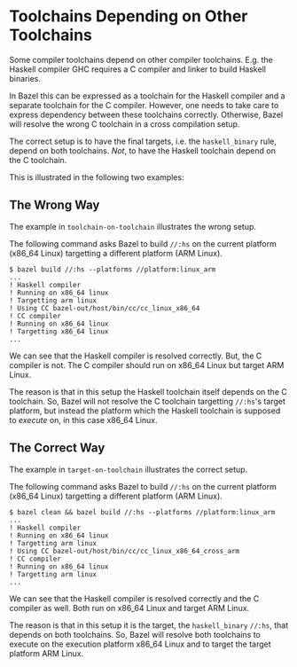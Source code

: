 # Toolchains Depending on Other Toolchains

Some compiler toolchains depend on other compiler toolchains. E.g. the Haskell
compiler GHC requires a C compiler and linker to build Haskell binaries.

In Bazel this can be expressed as a toolchain for the Haskell compiler and a
separate toolchain for the C compiler. However, one needs to take care to
express dependency between these toolchains correctly. Otherwise, Bazel will
resolve the wrong C toolchain in a cross compilation setup.

The correct setup is to have the final targets, i.e. the `haskell_binary` rule,
depend on both toolchains. *Not*, to have the Haskell toolchain depend on the C
toolchain.

This is illustrated in the following two examples:

## The Wrong Way

The example in `toolchain-on-toolchain` illustrates the wrong setup.

The following command asks Bazel to build `//:hs` on the current platform
(x86_64 Linux) targetting a different platform (ARM Linux).

```
$ bazel build //:hs --platforms //platform:linux_arm
...
! Haskell compiler
! Running on x86_64 linux
! Targetting arm linux
! Using CC bazel-out/host/bin/cc/cc_linux_x86_64
! CC compiler
! Running on x86_64 linux
! Targetting x86_64 linux
...
```

We can see that the Haskell compiler is resolved correctly. But, the C compiler
is not. The C compiler should run on x86_64 Linux but target ARM Linux.

The reason is that in this setup the Haskell toolchain itself depends on the C
toolchain. So, Bazel will not resolve the C toolchain targetting `//:hs`'s
target platform, but instead the platform which the Haskell toolchain is
supposed to *execute* on, in this case x86_64 Linux.

## The Correct Way

The example in `target-on-toolchain` illustrates the correct setup.

The following command asks Bazel to build `//:hs` on the current platform
(x86_64 Linux) targetting a different platform (ARM Linux).

```
$ bazel clean && bazel build //:hs --platforms //platform:linux_arm
...
! Haskell compiler
! Running on x86_64 linux
! Targetting arm linux
! Using CC bazel-out/host/bin/cc/cc_linux_x86_64_cross_arm
! CC compiler
! Running on x86_64 linux
! Targetting arm linux
...
```

We can see that the Haskell compiler is resolved correctly and the C compiler
as well. Both run on x86_64 Linux and target ARM Linux.

The reason is that in this setup it is the target, the `haskell_binary`
`//:hs`, that depends on both toolchains. So, Bazel will resolve both
toolchains to execute on the execution platform x86_64 Linux and to target the
target platform ARM Linux.
